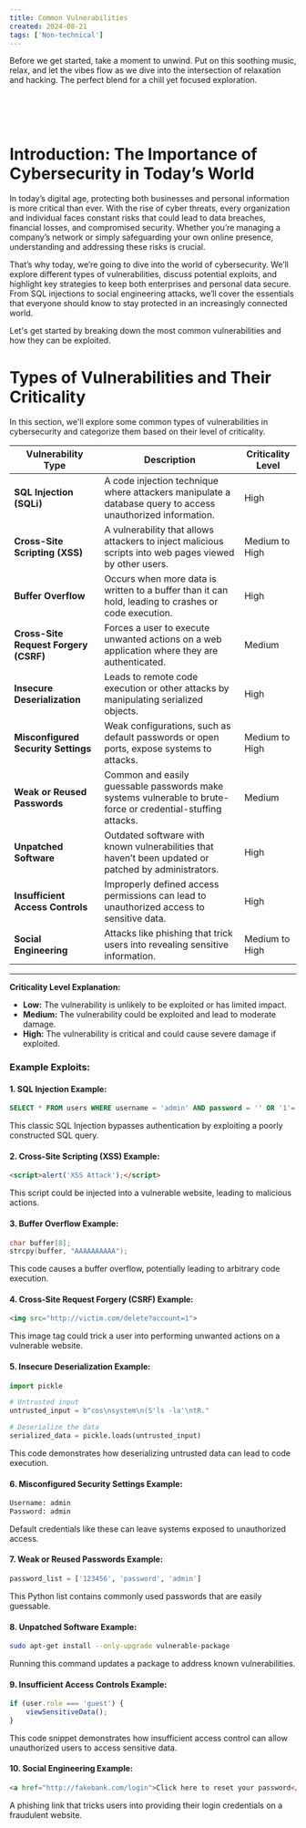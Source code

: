 ```yaml
---
title: Common Vulnerabilities
created: 2024-08-21
tags: ['Non-technical']
---
```


<script>
  import { YouTube, Spotify, SoundCloud } from 'sveltekit-embed'
</script>

Before we get started, take a moment to unwind. Put on this soothing music, relax, and let the vibes flow as we dive into the intersection of relaxation and hacking. The perfect blend for a chill yet focused exploration.

<br/>
<SoundCloud
  soundcloudLink="https://soundcloud.com/relaxing-music-production/sets/playlist-of-relaxing-soft"
  width="200"
  height="100"
/>
<br/>
<br/>

# Introduction: The Importance of Cybersecurity in Today’s World
In today’s digital age, protecting both businesses and personal information is more critical than ever. With the rise of cyber threats, every organization and individual faces constant risks that could lead to data breaches, financial losses, and compromised security. Whether you’re managing a company’s network or simply safeguarding your own online presence, understanding and addressing these risks is crucial.

That’s why today, we’re going to dive into the world of cybersecurity. We’ll explore different types of vulnerabilities, discuss potential exploits, and highlight key strategies to keep both enterprises and personal data secure. From SQL injections to social engineering attacks, we’ll cover the essentials that everyone should know to stay protected in an increasingly connected world.

Let's get started by breaking down the most common vulnerabilities and how they can be exploited.

# Types of Vulnerabilities and Their Criticality

In this section, we'll explore some common types of vulnerabilities in cybersecurity and categorize them based on their level of criticality.

| **Vulnerability Type**       | **Description**                                                                                             | **Criticality Level** |
| ---------------------------- | ----------------------------------------------------------------------------------------------------------- | --------------------- |
| **SQL Injection (SQLi)**     | A code injection technique where attackers manipulate a database query to access unauthorized information.  | High                  |
| **Cross-Site Scripting (XSS)**| A vulnerability that allows attackers to inject malicious scripts into web pages viewed by other users.      | Medium to High        |
| **Buffer Overflow**          | Occurs when more data is written to a buffer than it can hold, leading to crashes or code execution.        | High                  |
| **Cross-Site Request Forgery (CSRF)** | Forces a user to execute unwanted actions on a web application where they are authenticated.           | Medium                |
| **Insecure Deserialization** | Leads to remote code execution or other attacks by manipulating serialized objects.                         | High                  |
| **Misconfigured Security Settings** | Weak configurations, such as default passwords or open ports, expose systems to attacks.            | Medium to High        |
| **Weak or Reused Passwords** | Common and easily guessable passwords make systems vulnerable to brute-force or credential-stuffing attacks. | Medium                |
| **Unpatched Software**       | Outdated software with known vulnerabilities that haven’t been updated or patched by administrators.        | High                  |
| **Insufficient Access Controls** | Improperly defined access permissions can lead to unauthorized access to sensitive data.              | High                  |
| **Social Engineering**       | Attacks like phishing that trick users into revealing sensitive information.                                 | Medium to High        |

---

**Criticality Level Explanation:**

- **Low:** The vulnerability is unlikely to be exploited or has limited impact.
- **Medium:** The vulnerability could be exploited and lead to moderate damage.
- **High:** The vulnerability is critical and could cause severe damage if exploited.

### Example Exploits:

#### 1. **SQL Injection Example:**

```sql title="sql-injection-example.sql"
SELECT * FROM users WHERE username = 'admin' AND password = '' OR '1'='1';
```

This classic SQL Injection bypasses authentication by exploiting a poorly constructed SQL query.

#### 2. **Cross-Site Scripting (XSS) Example:**

```html title="xss-alert-example.html"
<script>alert('XSS Attack');</script>
```

This script could be injected into a vulnerable website, leading to malicious actions.

#### 3. **Buffer Overflow Example:**

```c title="buffer-overflow-example.c"
char buffer[8];
strcpy(buffer, "AAAAAAAAAA");
```

This code causes a buffer overflow, potentially leading to arbitrary code execution.

#### 4. **Cross-Site Request Forgery (CSRF) Example:**

```html title="csrf-example.html"
<img src="http://victim.com/delete?account=1">
```

This image tag could trick a user into performing unwanted actions on a vulnerable website.

#### 5. **Insecure Deserialization Example:**

```python title="insecure-deserialization-example.py"
import pickle

# Untrusted input
untrusted_input = b"cos\nsystem\n(S'ls -la'\ntR."

# Deserialize the data
serialized_data = pickle.loads(untrusted_input)
```

This code demonstrates how deserializing untrusted data can lead to code execution.

#### 6. **Misconfigured Security Settings Example:**

```txt title="misconfigured-settings-example.txt"
Username: admin
Password: admin
```

Default credentials like these can leave systems exposed to unauthorized access.

#### 7. **Weak or Reused Passwords Example:**

```python title="weak-passwords-example.py"
password_list = ['123456', 'password', 'admin']
```

This Python list contains commonly used passwords that are easily guessable.

#### 8. **Unpatched Software Example:**

```bash title="unpatched-software-example.sh"
sudo apt-get install --only-upgrade vulnerable-package
```

Running this command updates a package to address known vulnerabilities.

#### 9. **Insufficient Access Controls Example:**

```js title="insufficient-access-example.js"
if (user.role === 'guest') {
    viewSensitiveData();
}
```

This code snippet demonstrates how insufficient access control can allow unauthorized users to access sensitive data.

#### 10. **Social Engineering Example:**

```html title="phishing-example.html"
<a href="http://fakebank.com/login">Click here to reset your password</a>
```

A phishing link that tricks users into providing their login credentials on a fraudulent website.
